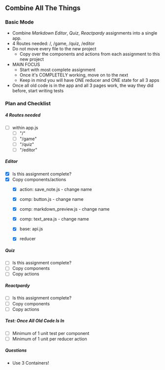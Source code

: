 ## Combine All The Things

### Basic Mode
- Combine _Markdown Editor_, _Quiz_, _Reactpardy_ assignments into a single app.
- 4 Routes needed: /, /game, /quiz, /editor
- Do not move every file to the new project
  - Copy over the components and actions from each assignment to this new project
- MAIN FOCUS
  - Start with most complete assignment
  - Once it's COMPLETELY working, move on to the next
  - Keep in mind you will have ONE reducer and ONE state for all 3 apps
- Once all old code is in the app and all 3 pages work, the way they did before, start writing tests

### Plan and Checklist
##### 4 Routes needed
- [ ] within app.js
  - [ ] "/"
  - [ ] "/game"
  - [ ] "/quiz"
  - [ ] "/editor"

##### Editor
- [X] Is this assignment complete?
- [X] Copy components/actions
  - [X] action: save_note.js - change name
  - [X] comp: button.js - change name
  - [X] comp: markdown_preview.js - change name
  - [X] comp: text_area.js - change name
  - [X] base: api.js
  - [X] reducer


##### Quiz
- [ ] Is this assignment complete?
- [ ] Copy components
- [ ] Copy actions

##### Reactpardy
- [ ] Is this assignment complete?
- [ ] Copy components
- [ ] Copy actions

##### Test: Once All Old Code Is In
- [ ] Minimum of 1 unit test per component
- [ ] Minimum of 1 unit per reducer action

##### Questions
- Use 3 Containers!
